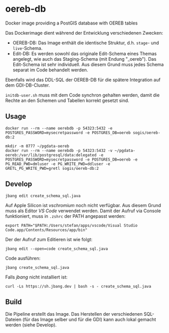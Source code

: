 # oereb-db
Docker image providing a PostGIS database with OEREB tables

Das Dockerimage dient während der Entwicklung verschiedenen Zwecken:

- OEREB-DB: Das Image enthält die identische Struktur, d.h. `stage`- und `live`-Schema.
- Edit-DB: Es werden sowohl das originale Edit-Schema eines Themas angelegt, wie auch das Staging-Schema (mit Endung "_oereb"). Das Edit-Schema ist sehr individuell. Aus diesem Grund muss jedes Schema separat im Code behandelt werden.

Ebenfalls wird das DDL-SQL der OEREB-DB für die spätere Integration auf dem GDI-DB-Cluster.

`initdb-user.sh` muss mit dem Code synchron gehalten werden, damit die Rechte an den Schemen und Tabellen korrekt gesetzt sind.

## Usage

```
docker run --rm --name oerebdb -p 54323:5432 -e POSTGRES_PASSWORD=mysecretpassword -e POSTGRES_DB=oereb sogis/oereb-db:2
```

```
mkdir -m 0777 ~/pgdata-oereb
docker run --rm --name oerebdb -p 54323:5432 -v ~/pgdata-oereb:/var/lib/postgresql/data:delegated -e POSTGRES_PASSWORD=mysecretpassword -e POSTGRES_DB=oereb -e PG_READ_PWD=dmluser -e PG_WRITE_PWD=ddluser -e GRETL_PG_WRITE_PWD=gretl sogis/oereb-db:2
```

## Develop

```
jbang edit create_schema_sql.java
```

Auf Apple Silicon ist _vschromium_ noch nicht verfügbar. Aus diesem Grund muss als Editor _VS Code_ verwendet werden. Damit der Aufruf via Console funktioniert, muss in `.zshrc` der PATH angepasst werden:

```
export PATH="$PATH:/Users/stefan/apps/vscode/Visual Studio Code.app/Contents/Resources/app/bin"
```

Der der Aufruf zum Editieren ist wie folgt:

```
jbang edit --open=code create_schema_sql.java
```

Code ausführen:

```
jbang create_schema_sql.java
```

Falls _jbang_ nicht installiert ist:

```
curl -Ls https://sh.jbang.dev | bash -s - create_schema_sql.java
```

## Build

Die Pipeline erstellt das Image. Das Herstellen der verschiedenen SQL-Dateien (für das Image selber und für die GDI) kann auch lokal gemacht werden (siehe Develop).